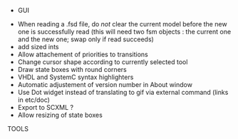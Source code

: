 * GUI
- When reading a .fsd file, do _not_ clear the current model before the new one is  successfully
  read (this will need two fsm objects : the current one and the new one; swap only if read succeeds)
- add sized ints
- Allow attachement of priorities to transitions
- Change cursor shape according to currently selected tool
- Draw state boxes with round corners
- VHDL and SystemC syntax highlighters
- Automatic adjustement of version number in About window
- Use Dot widget instead of translating to gif via external command (links in etc/doc)
- Export to SCXML ?
- Allow resizing of state boxes

TOOLS

